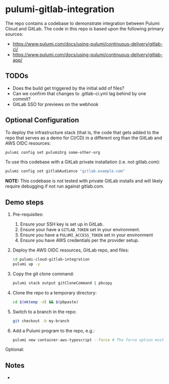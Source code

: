 # pulumi-gitlab-integration

The repo contains a codebase to demonstrate integration between Pulumi Cloud and GitLab. The code in this repo is based upon the following primary sources:

* <https://www.pulumi.com/docs/using-pulumi/continuous-delivery/gitlab-ci/>
* <https://www.pulumi.com/docs/using-pulumi/continuous-delivery/gitlab-app/>

## TODOs

* Does the build get triggered by the initial add of files?
* Can we confirm that changes to .gitlab-ci.yml lag behind by one commit?
* GitLab SSO for previews on the webhook

## Optional Configuration

To deploy the infrastructure stack (that is, the code that gets added to the repo that serves as a demo for CI/CD) in a different org than the GitLab and AWS OIDC resources:

```bash
pulumi config set pulumiOrg some-other-org
```

To use this codebase with a GitLab private installation (i.e. not gitlab.com):

```bash
pulumi config set gitlabAudience "gitlab.example.com"
```

**NOTE:** This codebase is not tested with private GitLab installs and will likely require debugging if not run against gitlab.com.

## Demo steps

1. Pre-requisites:
    1. Ensure your SSH key is set up in GitLab.
    1. Ensure your have a `GITLAB_TOKEN` set in your environment.
    1. Ensure you have a `PULUMI_ACCESS_TOKEN` set in your environment
    1. Ensure you have AWS credentials per the provider setup.
1. Deploy the AWS OIDC resources, GitLab repo, and files:

    ```bash
    cd pulumi-cloud-gitlab-integration
    pulumi up -y
    ```

1. Copy the git clone command:

    ```bash
    pulumi stack output gitCloneCommand | pbcopy
    ```

1. Clone the repo to a temporary directory:

    ```bash
    cd $(mktemp -d) && $(pbpaste)
    ```

1. Switch to a branch in the repo:

    ```bash
    git checkout -b my-branch
    ```

1. Add a Pulumi program to the repo, e.g.:

    ```bash
    pulumi new container-aws-typescript --force # The force option must be set because there are already files in the repo.
    ```

Optional:

## Notes

*
